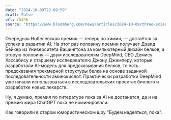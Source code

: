 ```yaml
---
date: "2024-10-09T22:09:59"
draft: False
url: /5246
source: "https://www.bloomberg.com/news/articles/2024-10-09/three-scientists-share-2024-chemistry-nobel-for-proteins-research"
---
```


Очередная Нобелевская премия — теперь по химии, — достаётся за успехи в развитии AI. На этот раз половину премии получает Дэвид Бейкер из Университета Вашингтона за компьютерный дизайн белков, а вторую половину — двум исследователям DeepMind, CEO Демису Хассабису и  старшему исследователю Джону Джамперу, которые разработали AI-модель для предсказывания белков, то есть предсказания трехмерной структуры белка на основе заданной последовательности аминокислот. Практически разработки DeepMind уже начали использоваться в исследовательских проектах биолого и разработке новых лекарств.

Ну, я думаю, премия по литературе пока за AI не достанется, да и на премию мира ChatGPT пока не номинировали. 

Как говорили в старом юмористическом шоу "Будем надеяться, пока".
